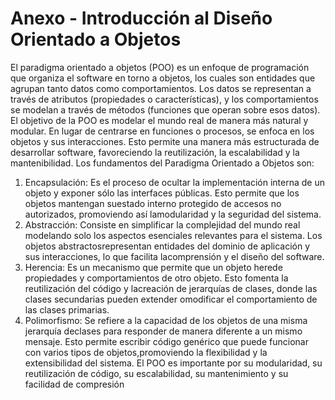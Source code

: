 # Anexo - Introducción al Diseño Orientado a Objetos
El paradigma orientado a objetos (POO) es un enfoque de programación que organiza el software en torno a objetos, los cuales son entidades que agrupan tanto datos como comportamientos. Los datos se representan a través de atributos (propiedades o características), y los comportamientos se modelan a través de métodos (funciones que operan sobre esos datos). El objetivo de la POO es modelar el mundo real de manera más natural y modular. En lugar de centrarse en funciones o procesos, se enfoca en los objetos y sus interacciones. Esto permite una manera más estructurada de desarrollar software, favoreciendo la reutilización, la escalabilidad y la mantenibilidad. Los fundamentos del Paradigma Orientado a Objetos son: 
1. Encapsulación: Es el proceso de ocultar la implementación interna de un objeto y exponer sólo las interfaces públicas. Esto permite que los objetos mantengan suestado interno protegido de accesos no autorizados, promoviendo así lamodularidad y la seguridad del sistema.
2. Abstracción: Consiste en simplificar la complejidad del mundo real modelando solo los aspectos esenciales relevantes para el sistema. Los objetos abstractosrepresentan entidades del dominio de aplicación y sus interacciones, lo que facilita lacomprensión y el diseño del software.
3. Herencia: Es un mecanismo que permite que un objeto herede propiedades y comportamientos de otro objeto. Esto fomenta la reutilización del código y lacreación de jerarquías de clases, donde las clases secundarias pueden extender omodificar el comportamiento de las clases primarias.
4. Polimorfismo: Se refiere a la capacidad de los objetos de una misma jerarquía declases para responder de manera diferente a un mismo mensaje. Esto permite escribir código genérico que puede funcionar con varios tipos de objetos,promoviendo la flexibilidad y la extensibilidad del sistema.
El POO es importante por su modularidad, su reutilización de código, su escalabilidad, su mantenimiento y su facilidad de compresión
